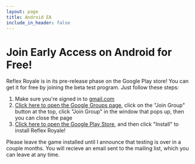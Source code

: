 ```yaml
---
layout: page
title: Android EA
include_in_header: false
---
```


# Join Early Access on Android for Free!

Reflex Royale is in its pre-release phase on the Google Play store! You can get it for free by joining the beta test program. Just follow these steps:

1. Make sure you're signed in to [gmail.com](http://gmail.com)​
2. [Click here to open the Google Groups page](https://groups.google.com/g/reflex-royale-early-access)​, click on the "Join Group" button at the top, click "Join Group" in the window that pops up, then you can close the page
3. [Click here to open the Google Play Store](https://play.google.com/store/apps/details?id=moe.sobs.like.sabs.reflexroyale)​​​​, and then click "Install" to install Reflex Royale!

Please leave the game installed until I announce that testing is over in a couple months. You will recieve an email sent to the mailing list, which you can leave at any time.